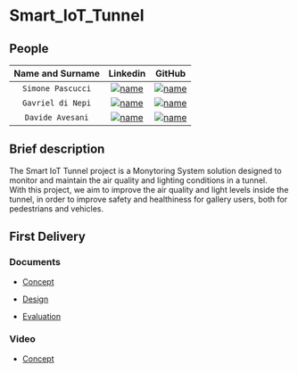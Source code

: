 # Smart_IoT_Tunnel

## People

| **Name and Surname** |                                                                     **Linkedin**                                                                      |                                                              **GitHub**                                                              |
| :------------------: | :---------------------------------------------------------------------------------------------------------------------------------------------------: | :----------------------------------------------------------------------------------------------------------------------------------: |
|  `Simone Pascucci`   | [![name](https://github.com/nardoz-dev/projectName/blob/main/docs/sharedpictures/LogoIn.png)](https://www.linkedin.com/in/simone-pascucci-17751126b/) | [![name](https://github.com/nardoz-dev/projectName/blob/main/docs/sharedpictures/GitHubLogo.png)](https://github.com/simonepascucci) |
|  `Gavriel di Nepi`   |  [![name](https://github.com/nardoz-dev/projectName/blob/main/docs/sharedpictures/LogoIn.png)](https://it.linkedin.com/in/gavriel-di-nepi-544a971b1)  |    [![name](https://github.com/nardoz-dev/projectName/blob/main/docs/sharedpictures/GitHubLogo.png)](https://github.com/gaggo00)     |
|   `Davide Avesani`   | [![name](https://github.com/nardoz-dev/projectName/blob/main/docs/sharedpictures/LogoIn.png)](https://www.linkedin.com/in/davide-avesani-394835223/)  |    [![name](https://github.com/nardoz-dev/projectName/blob/main/docs/sharedpictures/GitHubLogo.png)](https://github.com/aveklan)     |

## Brief description

The Smart IoT Tunnel project is a Monytoring System solution designed to monitor and maintain the air quality and lighting conditions in a tunnel.  
With this project, we aim to improve the air quality and light levels inside the tunnel, in order to improve safety and healthiness for gallery users, both for pedestrians and vehicles.

## First Delivery

### Documents

- [Concept](https://github.com/simonepascucci/smart_IoT_Tunnel/blob/main/docs/first_delivery/Concept.md)

- [Design](https://github.com/simonepascucci/smart_IoT_Tunnel/blob/main/docs/first_delivery/Design.md)

- [Evaluation](https://github.com/simonepascucci/smart_IoT_Tunnel/blob/main/docs/first_delivery/Evaluation.md)

### Video

- [Concept](https://youtu.be/oE5JTpoIYck)

[^1]: [1stDelivery_slide_presentation]()
